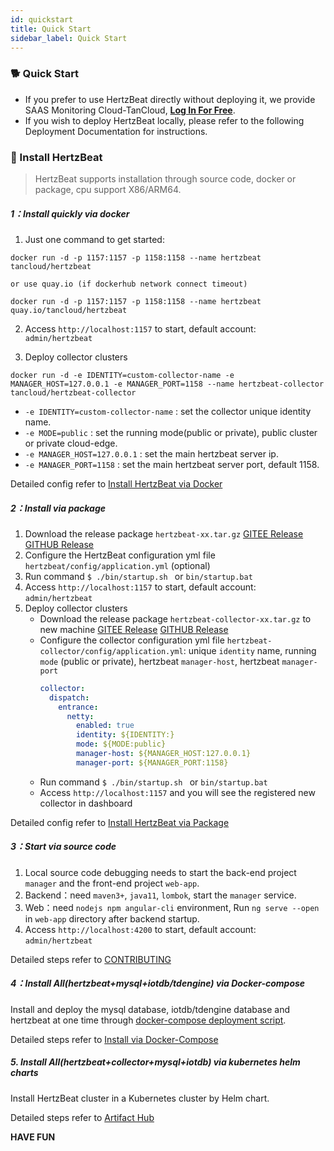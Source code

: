 ```yaml
---
id: quickstart  
title: Quick Start    
sidebar_label: Quick Start    
---
```


### 🐕 Quick Start

- If you prefer to use HertzBeat directly without deploying it, we provide SAAS Monitoring Cloud-TanCloud, **[Log In For Free](https://console.tancloud.cn)**.
- If you wish to deploy HertzBeat locally, please refer to the following Deployment Documentation for instructions.

### 🍞 Install HertzBeat

> HertzBeat supports installation through source code, docker or package, cpu support X86/ARM64.

##### 1：Install quickly via docker

1. Just one command to get started:

```docker run -d -p 1157:1157 -p 1158:1158 --name hertzbeat tancloud/hertzbeat```

```or use quay.io (if dockerhub network connect timeout)```

```docker run -d -p 1157:1157 -p 1158:1158 --name hertzbeat quay.io/tancloud/hertzbeat```

2. Access `http://localhost:1157` to start, default account: `admin/hertzbeat`

3. Deploy collector clusters

```
docker run -d -e IDENTITY=custom-collector-name -e MANAGER_HOST=127.0.0.1 -e MANAGER_PORT=1158 --name hertzbeat-collector tancloud/hertzbeat-collector
```
- `-e IDENTITY=custom-collector-name` : set the collector unique identity name.
- `-e MODE=public` : set the running mode(public or private), public cluster or private cloud-edge.
- `-e MANAGER_HOST=127.0.0.1` : set the main hertzbeat server ip.
- `-e MANAGER_PORT=1158` : set the main hertzbeat server port, default 1158.

Detailed config refer to [Install HertzBeat via Docker](https://hertzbeat.com/docs/start/docker-deploy)

##### 2：Install via package

1. Download the release package `hertzbeat-xx.tar.gz` [GITEE Release](https://gitee.com/dromara/hertzbeat/releases) [GITHUB Release](https://github.com/dromara/hertzbeat/releases)
2. Configure the HertzBeat configuration yml file `hertzbeat/config/application.yml` (optional)
3. Run command `$ ./bin/startup.sh ` or `bin/startup.bat`
4. Access `http://localhost:1157` to start, default account: `admin/hertzbeat`
5. Deploy collector clusters
   - Download the release package `hertzbeat-collector-xx.tar.gz` to new machine [GITEE Release](https://gitee.com/dromara/hertzbeat/releases) [GITHUB Release](https://github.com/dromara/hertzbeat/releases)
   - Configure the collector configuration yml file `hertzbeat-collector/config/application.yml`: unique `identity` name, running `mode` (public or private), hertzbeat `manager-host`, hertzbeat `manager-port`
     ```yaml
     collector:
       dispatch:
         entrance:
           netty:
             enabled: true
             identity: ${IDENTITY:}
             mode: ${MODE:public}
             manager-host: ${MANAGER_HOST:127.0.0.1}
             manager-port: ${MANAGER_PORT:1158}
     ```
   - Run command `$ ./bin/startup.sh ` or `bin/startup.bat`
   - Access `http://localhost:1157` and you will see the registered new collector in dashboard

Detailed config refer to [Install HertzBeat via Package](https://hertzbeat.com/docs/start/package-deploy)

##### 3：Start via source code

1. Local source code debugging needs to start the back-end project `manager` and the front-end project `web-app`.
2. Backend：need `maven3+`, `java11`, `lombok`, start the `manager` service.
3. Web：need `nodejs npm angular-cli` environment, Run `ng serve --open` in `web-app` directory after backend startup.
4. Access `http://localhost:4200` to start, default account: `admin/hertzbeat`

Detailed steps refer to [CONTRIBUTING](../others/contributing)   

##### 4：Install All(hertzbeat+mysql+iotdb/tdengine) via Docker-compose   

Install and deploy the mysql database, iotdb/tdengine database and hertzbeat at one time through [docker-compose deployment script](https://github.com/dromara/hertzbeat/tree/master/script/docker-compose).

Detailed steps refer to [Install via Docker-Compose](https://github.com/dromara/hertzbeat/tree/master/script/docker-compose)

##### 5. Install All(hertzbeat+collector+mysql+iotdb) via kubernetes helm charts

Install HertzBeat cluster in a Kubernetes cluster by Helm chart.

Detailed steps refer to [Artifact Hub](https://artifacthub.io/packages/helm/hertzbeat/hertzbeat)

**HAVE FUN**  
